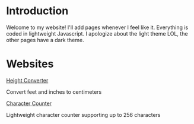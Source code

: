# Introduction

Welcome to my website! I'll add pages whenever I feel like it. Everything is coded in lightweight Javascript. I apologize about the light theme LOL, the other pages have a dark theme.

# Websites

[Height Converter](https://mcnole25.github.io/height-converter.html)

Convert feet and inches to centimeters

[Character Counter](https://mcnole25.github.io/char-counter.html)

Lightweight character counter supporting up to 256 characters
